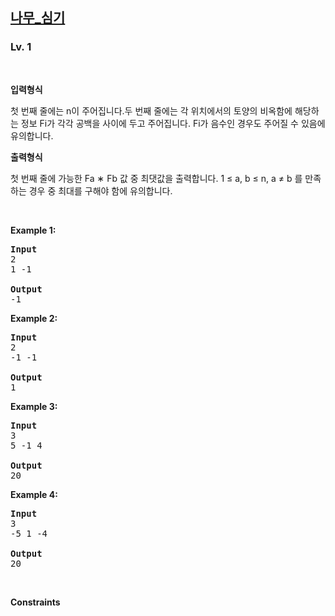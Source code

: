 <h2><a href="https://softeer.ai/practice/7353">나무_심기</a></h2><h3>Lv. 1</h3>
<br/><p><strong>입력형식</strong><p>첫 번째 줄에는 n이 주어집니다.두 번째 줄에는 각 위치에서의 토양의 비옥함에 해당하는 정보 Fi가 각각 공백을 사이에 두고 주어집니다. Fi가 음수인 경우도 주어질 수 있음에 유의합니다.</p></p><p><strong>출력형식</strong><p>첫 번째 줄에 가능한 Fa ∗ Fb 값 중 최댓값을 출력합니다. 1 ≤ a, b ≤ n, a ≠ b 를 만족하는 경우 중 최대를 구해야 함에 유의합니다.</p></p>
<br/><p><strong class="example">Example 1:</strong>
<pre><strong>Input
</strong>2
1 -1
<strong>
Output
</strong>-1
</pre></p>
<p><strong class="example">Example 2:</strong>
<pre><strong>Input
</strong>2
-1 -1
<strong>
Output
</strong>1
</pre></p>
<p><strong class="example">Example 3:</strong>
<pre><strong>Input
</strong>3
5 -1 4
<strong>
Output
</strong>20
</pre></p>
<p><strong class="example">Example 4:</strong>
<pre><strong>Input
</strong>3
-5 1 -4
<strong>
Output
</strong>20
</pre></p>
<br/><p><strong>Constraints</strong><ul></ul></p>